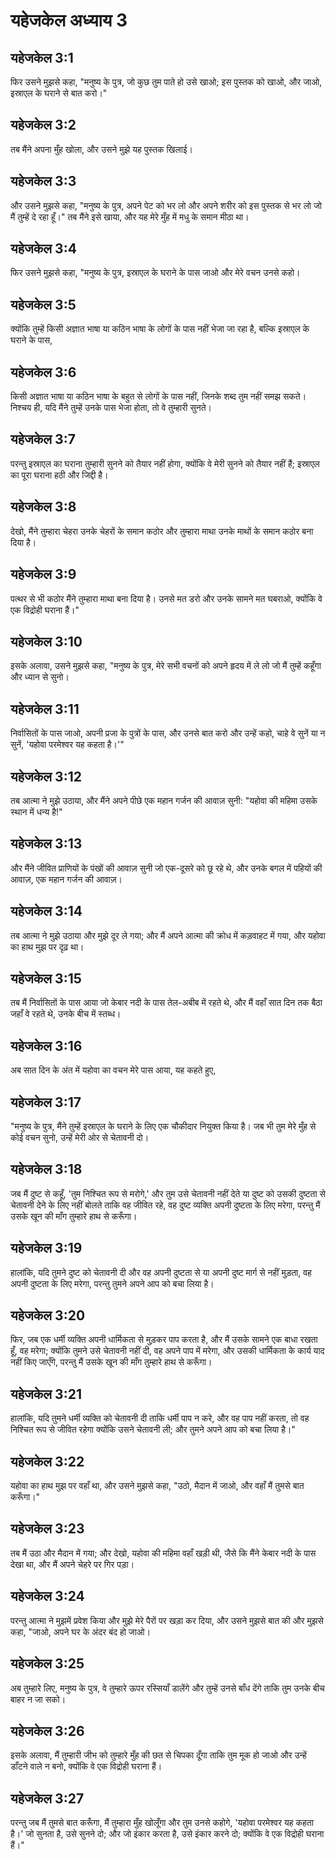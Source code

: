 # यहेजकेल अध्याय 3

## यहेजकेल 3:1

फिर उसने मुझसे कहा, "मनुष्य के पुत्र, जो कुछ तुम पाते हो उसे खाओ; इस पुस्तक को खाओ, और जाओ, इस्राएल के घराने से बात करो।"

## यहेजकेल 3:2

तब मैंने अपना मुँह खोला, और उसने मुझे यह पुस्तक खिलाई।

## यहेजकेल 3:3

और उसने मुझसे कहा, "मनुष्य के पुत्र, अपने पेट को भर लो और अपने शरीर को इस पुस्तक से भर लो जो मैं तुम्हें दे रहा हूँ।" तब मैंने इसे खाया, और यह मेरे मुँह में मधु के समान मीठा था।

## यहेजकेल 3:4

फिर उसने मुझसे कहा, "मनुष्य के पुत्र, इस्राएल के घराने के पास जाओ और मेरे वचन उनसे कहो।

## यहेजकेल 3:5

क्योंकि तुम्हें किसी अज्ञात भाषा या कठिन भाषा के लोगों के पास नहीं भेजा जा रहा है, बल्कि इस्राएल के घराने के पास,

## यहेजकेल 3:6

किसी अज्ञात भाषा या कठिन भाषा के बहुत से लोगों के पास नहीं, जिनके शब्द तुम नहीं समझ सकते। निश्चय ही, यदि मैंने तुम्हें उनके पास भेजा होता, तो वे तुम्हारी सुनते।

## यहेजकेल 3:7

परन्तु इस्राएल का घराना तुम्हारी सुनने को तैयार नहीं होगा, क्योंकि वे मेरी सुनने को तैयार नहीं हैं; इस्राएल का पूरा घराना हठी और जिद्दी है।

## यहेजकेल 3:8

देखो, मैंने तुम्हारा चेहरा उनके चेहरों के समान कठोर और तुम्हारा माथा उनके माथों के समान कठोर बना दिया है।

## यहेजकेल 3:9

पत्थर से भी कठोर मैंने तुम्हारा माथा बना दिया है। उनसे मत डरो और उनके सामने मत घबराओ, क्योंकि वे एक विद्रोही घराना हैं।"

## यहेजकेल 3:10

इसके अलावा, उसने मुझसे कहा, "मनुष्य के पुत्र, मेरे सभी वचनों को अपने हृदय में ले लो जो मैं तुम्हें कहूँगा और ध्यान से सुनो।

## यहेजकेल 3:11

निर्वासितों के पास जाओ, अपनी प्रजा के पुत्रों के पास, और उनसे बात करो और उन्हें कहो, चाहे वे सुनें या न सुनें, 'यहोवा परमेश्वर यह कहता है।'"

## यहेजकेल 3:12

तब आत्मा ने मुझे उठाया, और मैंने अपने पीछे एक महान गर्जन की आवाज़ सुनी: "यहोवा की महिमा उसके स्थान में धन्य है!"

## यहेजकेल 3:13

और मैंने जीवित प्राणियों के पंखों की आवाज़ सुनी जो एक-दूसरे को छू रहे थे, और उनके बगल में पहियों की आवाज़, एक महान गर्जन की आवाज़।

## यहेजकेल 3:14

तब आत्मा ने मुझे उठाया और मुझे दूर ले गया; और मैं अपने आत्मा की क्रोध में कड़वाहट में गया, और यहोवा का हाथ मुझ पर दृढ़ था।

## यहेजकेल 3:15

तब मैं निर्वासितों के पास आया जो केबार नदी के पास तेल-अबीब में रहते थे, और मैं वहाँ सात दिन तक बैठा जहाँ वे रहते थे, उनके बीच में स्तब्ध।

## यहेजकेल 3:16

अब सात दिन के अंत में यहोवा का वचन मेरे पास आया, यह कहते हुए,

## यहेजकेल 3:17

"मनुष्य के पुत्र, मैंने तुम्हें इस्राएल के घराने के लिए एक चौकीदार नियुक्त किया है। जब भी तुम मेरे मुँह से कोई वचन सुनो, उन्हें मेरी ओर से चेतावनी दो।

## यहेजकेल 3:18

जब मैं दुष्ट से कहूँ, 'तुम निश्चित रूप से मरोगे,' और तुम उसे चेतावनी नहीं देते या दुष्ट को उसकी दुष्टता से चेतावनी देने के लिए नहीं बोलते ताकि वह जीवित रहे, वह दुष्ट व्यक्ति अपनी दुष्टता के लिए मरेगा, परन्तु मैं उसके खून की माँग तुम्हारे हाथ से करूँगा।

## यहेजकेल 3:19

हालांकि, यदि तुमने दुष्ट को चेतावनी दी और वह अपनी दुष्टता से या अपनी दुष्ट मार्ग से नहीं मुड़ता, वह अपनी दुष्टता के लिए मरेगा, परन्तु तुमने अपने आप को बचा लिया है।

## यहेजकेल 3:20

फिर, जब एक धर्मी व्यक्ति अपनी धार्मिकता से मुड़कर पाप करता है, और मैं उसके सामने एक बाधा रखता हूँ, वह मरेगा; क्योंकि तुमने उसे चेतावनी नहीं दी, वह अपने पाप में मरेगा, और उसकी धार्मिकता के कार्य याद नहीं किए जाएँगे, परन्तु मैं उसके खून की माँग तुम्हारे हाथ से करूँगा।

## यहेजकेल 3:21

हालांकि, यदि तुमने धर्मी व्यक्ति को चेतावनी दी ताकि धर्मी पाप न करे, और वह पाप नहीं करता, तो वह निश्चित रूप से जीवित रहेगा क्योंकि उसने चेतावनी ली; और तुमने अपने आप को बचा लिया है।"

## यहेजकेल 3:22

यहोवा का हाथ मुझ पर वहाँ था, और उसने मुझसे कहा, "उठो, मैदान में जाओ, और वहाँ मैं तुमसे बात करूँगा।"

## यहेजकेल 3:23

तब मैं उठा और मैदान में गया; और देखो, यहोवा की महिमा वहाँ खड़ी थी, जैसे कि मैंने केबार नदी के पास देखा था, और मैं अपने चेहरे पर गिर पड़ा।

## यहेजकेल 3:24

परन्तु आत्मा ने मुझमें प्रवेश किया और मुझे मेरे पैरों पर खड़ा कर दिया, और उसने मुझसे बात की और मुझसे कहा, "जाओ, अपने घर के अंदर बंद हो जाओ।

## यहेजकेल 3:25

अब तुम्हारे लिए, मनुष्य के पुत्र, वे तुम्हारे ऊपर रस्सियाँ डालेंगे और तुम्हें उनसे बाँध देंगे ताकि तुम उनके बीच बाहर न जा सको।

## यहेजकेल 3:26

इसके अलावा, मैं तुम्हारी जीभ को तुम्हारे मुँह की छत से चिपका दूँगा ताकि तुम मूक हो जाओ और उन्हें डाँटने वाले न बनो, क्योंकि वे एक विद्रोही घराना हैं।

## यहेजकेल 3:27

परन्तु जब मैं तुमसे बात करूँगा, मैं तुम्हारा मुँह खोलूँगा और तुम उनसे कहोगे, 'यहोवा परमेश्वर यह कहता है।' जो सुनता है, उसे सुनने दो; और जो इंकार करता है, उसे इंकार करने दो; क्योंकि वे एक विद्रोही घराना हैं।"
